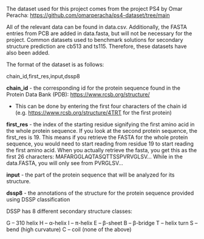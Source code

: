 The dataset used for this project comes from the project PS4 by Omar Peracha: https://github.com/omarperacha/ps4-dataset/tree/main

All of the relevant data can be found in data.csv. Additionally, the FASTA entries from PCB are added in data.fasta, but will not be necessary for the project. Common datasets used to benchmark solutions for secondary structure prediction are cb513 and ts115. Therefore, these datasets have also been added.

The format of the dataset is as follows:

chain_id,first_res,input,dssp8

**chain_id** - the corresponding id for the protein sequence found in the Protein Data Bank (PDB): https://www.rcsb.org/structure/
- This can be done by entering the first four characters of the chain id (e.g. https://www.rcsb.org/structure/4TRT for the first protein)

**first_res** - the index of the starting residue signifying the first amino acid in the whole protein sequence. If you look at the second protein sequence, the first_res is 19. This means if you retrieve the FASTA for the whole protein sequence, you would need to start reading from residue 19 to start reading the first amino acid. When you actually retrieve the fasta, you get this as the first 26 characters: MAFARGGLAQTASQTTSSPVRVGLSV... While in the data.FASTA, you will only see from PVRGLSV...

**input** - the part of the protein sequence that will be analyzed for its structure.

**dssp8** - the annotations of the structure for the protein sequence provided using DSSP classification

DSSP has 8 different secondary structure classes:

G – 310 helix
H – α-helix
I – π-helix
E – β-sheet
B – β-bridge
T – helix turn
S – bend (high curvature)
C – coil (none of the above)